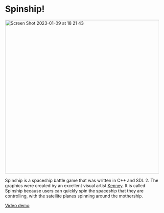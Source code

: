 # Spinship!

<img width="503" alt="Screen Shot 2023-01-09 at 18 21 43" src="https://user-images.githubusercontent.com/14281477/211379782-3f50a982-885f-46cd-8fa9-cc3b40f281d9.png">

Spinship is a spaceship battle game that was written in C++ and SDL 2. The graphics were created by an excellent visual artist [Kenney](www.kenney.nl). It is called Spinship because users can quickly spin the spaceship that they are controlling, with the satellite planes spinning around the mothership.

[Video demo](https://vimeo.com/195446900)


